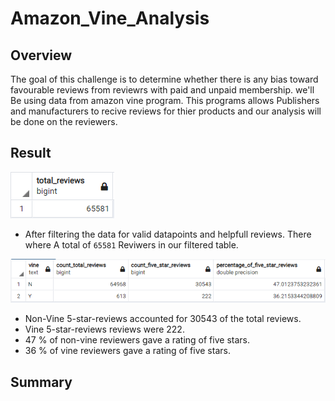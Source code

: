 # Amazon_Vine_Analysis
## Overview
The goal of this challenge is to determine whether there is any bias toward favourable reviews from reviewrs with paid and unpaid membership. we'll Be using data from amazon vine program. This programs allows Publishers and manufacturers to recive reviews for thier products and our analysis will be done on the reviewers.

## Result


![Total_reviwers](https://github.com/Donik22/Amazon_Vine_Analysis/blob/main/Resources/Total_reviews.PNG)

- After filtering the data for valid datapoints and helpfull reviews. There where A total of `65581` Reviwers in our filtered table.

![Paid VS Unpaid Reviews](https://github.com/Donik22/Amazon_Vine_Analysis/blob/main/Resources/Paid%20VS%20Unpaid%20Reviews.PNG)
- Non-Vine 5-star-reviews accounted for 30543 of the total reviews.
- Vine 5-star-reviews reviews were 222.
- 47 % of non-vine reviewers gave a rating of five stars.
- 36 % of vine reviewers gave a rating of five stars.

## Summary
